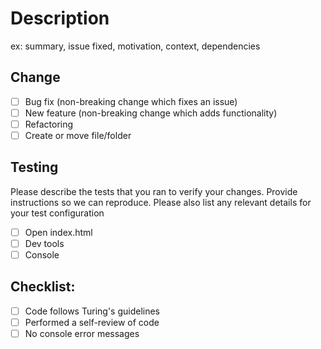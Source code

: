 # Description

ex: summary, issue fixed, motivation, context, dependencies

## Change

- [ ] Bug fix (non-breaking change which fixes an issue)
- [ ] New feature (non-breaking change which adds functionality)
- [ ] Refactoring
- [ ] Create or move file/folder

## Testing
Please describe the tests that you ran to verify your changes. Provide instructions so we can reproduce. Please also list any relevant details for your test configuration

- [ ] Open index.html
- [ ] Dev tools
- [ ] Console

## Checklist:

- [ ] Code follows Turing's guidelines
- [ ] Performed a self-review of code
- [ ] No console error messages
